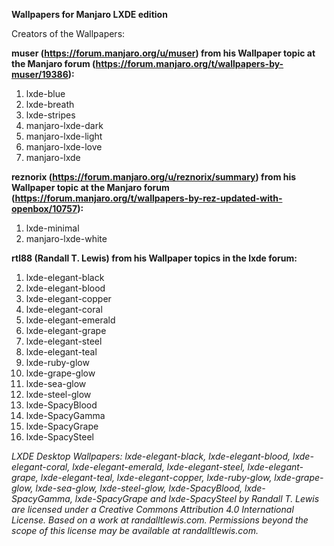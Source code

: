 **Wallpapers for Manjaro LXDE edition**

Creators of the Wallpapers:

**muser (https://forum.manjaro.org/u/muser) from his Wallpaper topic at the Manjaro forum (https://forum.manjaro.org/t/wallpapers-by-muser/19386):**

1. lxde-blue
2. lxde-breath
3. lxde-stripes
4. manjaro-lxde-dark
5. manjaro-lxde-light 
6. manjaro-lxde-love
7. manjaro-lxde

**reznorix (https://forum.manjaro.org/u/reznorix/summary) from his Wallpaper topic at the Manjaro forum (https://forum.manjaro.org/t/wallpapers-by-rez-updated-with-openbox/10757):**

1. lxde-minimal
2. manjaro-lxde-white

**rtl88 (Randall T. Lewis) from his Wallpaper topics in the lxde forum:**

1. lxde-elegant-black
2. lxde-elegant-blood
3. lxde-elegant-copper
4. lxde-elegant-coral
5. lxde-elegant-emerald
6. lxde-elegant-grape
7. lxde-elegant-steel
8. lxde-elegant-teal
9. lxde-ruby-glow
10. lxde-grape-glow
11. lxde-sea-glow
12. lxde-steel-glow
13. lxde-SpacyBlood
14. lxde-SpacyGamma
15. lxde-SpacyGrape
16. lxde-SpacySteel

*LXDE Desktop Wallpapers: lxde-elegant-black, lxde-elegant-blood, lxde-elegant-coral, lxde-elegant-emerald, lxde-elegant-steel, lxde-elegant-grape, lxde-elegant-teal, lxde-elegant-copper, lxde-ruby-glow, lxde-grape-glow, lxde-sea-glow, lxde-steel-glow, lxde-SpacyBlood, lxde-SpacyGamma, lxde-SpacyGrape and lxde-SpacySteel by Randall T. Lewis are licensed under a Creative Commons Attribution 4.0 International License.
Based on a work at randalltlewis.com.
Permissions beyond the scope of this license may be available at randalltlewis.com.*
